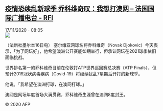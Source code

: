 <!--1605599698000-->
[疫情恐续乱新球季 乔科维奇叹：我想打澳网 – 法国国际广播电台 - RFI](http://www.rfi.fr//cn/contenu/20201117-%E7%96%AB%E6%83%85%E6%81%90%E7%BB%AD%E4%B9%B1%E6%96%B0%E7%90%83%E5%AD%A3-%E4%B9%94%E7%A7%91%E7%BB%B4%E5%A5%87%E5%8F%B9%E6%88%91%E6%83%B3%E6%89%93%E6%BE%B3%E7%BD%91)
------

<div>17/11/2020 - 08:05</div><img src="https://s.rfi.fr/media/display/3f8ac8c8-28a8-11eb-aab0-005056bf87d6/w:310/p:16x9/spo0001b.201117150505.jpg"><div class="t-content__body u-clearfix"><p>（法新社墨尔本16日电）    塞尔维亚网球名将乔科维奇（Novak Djokovic）今天表示，「为了网坛好」，他希望澳洲公开赛能如期举行，但承认网坛在2021球季依旧面临挑战。</p><p>    世界排名第一的乔科维奇目前在伦敦打ATP世界巡回赛总决赛（ATP Finals），但预计2019冠状病毒疾病（Covid-19）将继续扰乱7星期后开打的新球季。</p><p>    他说，「我希望在澳洲打球，在澳网打球。」</p><p>    澳网是网坛年度首场大满贯赛，乔科维奇生涯曾在澳网8度封王。</p><p class="t-copyright">© 2020 AFP</p>        </div>
